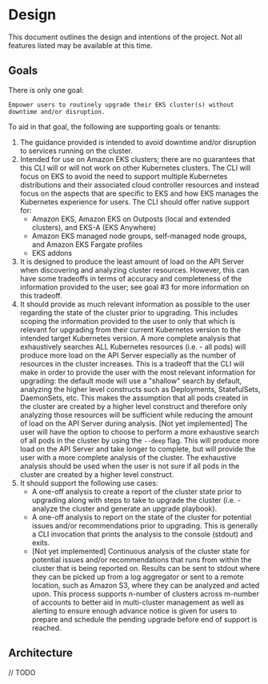 # Design

This document outlines the design and intentions of the project. Not all features listed may be available at this time.

## Goals

There is only one goal:

```
Empower users to routinely upgrade their EKS cluster(s) without downtime and/or disruption.
```

To aid in that goal, the following are supporting goals or tenants:

1. The guidance provided is intended to avoid downtime and/or disruption to services running on the cluster.
2. Intended for use on Amazon EKS clusters; there are no guarantees that this CLI will or will not work on other Kubernetes clusters. The CLI will focus on EKS to avoid the need to support multiple Kubernetes distributions and their associated cloud controller resources and instead focus on the aspects that are specific to EKS and how EKS manages the Kubernetes experience for users. The CLI should offer native support for:
    - Amazon EKS, Amazon EKS on Outposts (local and extended clusters), and EKS-A (EKS Anywhere)
    - Amazon EKS managed node groups, self-managed node groups, and Amazon EKS Fargate profiles
    - EKS addons
3. It is designed to produce the least amount of load on the API Server when discovering and analyzing cluster resources. However, this can have some tradeoffs in terms of accuracy and completeness of the information provided to the user; see goal #3 for more information on this tradeoff.
4. It should provide as much relevant information as possible to the user regarding the state of the cluster prior to upgrading. This includes scoping the information provided to the user to only that which is relevant for upgrading from their current Kubernetes version to the intended target Kubernetes version. A more complete analysis that exhaustively searches ALL Kubernetes resources (i.e. - all pods) will produce more load on the API Server especially as the number of resources in the cluster increases. This is a tradeoff that the CLI will make in order to provide the user with the most relevant information for upgrading: the default mode will use a "shallow" search by default, analyzing the higher level constructs such as Deployments, StatefulSets, DaemonSets, etc. This makes the assumption that all pods created in the cluster are created by a higher level construct and therefore only analyzing those resources will be sufficient while reducing the amount of load on the API Server during analysis. [Not yet implemented] The user will have the option to choose to perform a more exhaustive search of all pods in the cluster by using the `--deep` flag. This will produce more load on the API Server and take longer to complete, but will provide the user with a more complete analysis of the cluster. The exhaustive analysis should be used when the user is not sure if all pods in the cluster are created by a higher level construct.
5. It should support the following use cases:
    - A one-off analysis to create a report of the cluster state prior to upgrading along with steps to take to upgrade the cluster (i.e. - analyze the cluster and generate an upgrade playbook).
    - A one-off analysis to report on the state of the cluster for potential issues and/or recommendations prior to upgrading. This is generally a CLI invocation that prints the analysis to the console (stdout) and exits.
    - [Not yet implemented] Continuous analysis of the cluster state for potential issues and/or recommendations that runs from within the cluster that is being reported on. Results can be sent to stdout where they can be picked up from a log aggregator or sent to a remote location, such as Amazon S3, where they can be analyzed and acted upon. This process supports n-number of clusters across m-number of accounts to better aid in multi-cluster management as well as alerting to ensure enough advance notice is given for users to prepare and schedule the pending upgrade before end of support is reached.

## Architecture

// TODO
